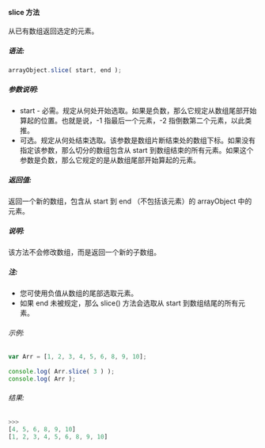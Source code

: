 #### slice 方法

  从已有数组返回选定的元素。

##### 语法:

  ```javascript
  arrayObject.slice( start, end );
  ```

##### 参数说明:

  - start - 必需。规定从何处开始选取。如果是负数，那么它规定从数组尾部开始算起的位置。也就是说，-1 指最后一个元素，-2 指倒数第二个元素，以此类推。
  - 可选。规定从何处结束选取。该参数是数组片断结束处的数组下标。如果没有指定该参数，那么切分的数组包含从 start 到数组结束的所有元素。如果这个参数是负数，那么它规定的是从数组尾部开始算起的元素。

##### 返回值:

  返回一个新的数组，包含从 start 到 end （不包括该元素）的 arrayObject 中的元素。
  
##### 说明:

  该方法不会修改数组，而是返回一个新的子数组。

##### 注:

  - 您可使用负值从数组的尾部选取元素。
  - 如果 end 未被规定，那么 slice() 方法会选取从 start 到数组结尾的所有元素。

###### 示例:

  ```javascript
  var Arr = [1, 2, 3, 4, 5, 6, 8, 9, 10];
	  
  console.log( Arr.slice( 3 ) );
  console.log( Arr );
  ```

###### 结果:

  ```javascript
  >>>
  [4, 5, 6, 8, 9, 10]
  [1, 2, 3, 4, 5, 6, 8, 9, 10]
  ```
